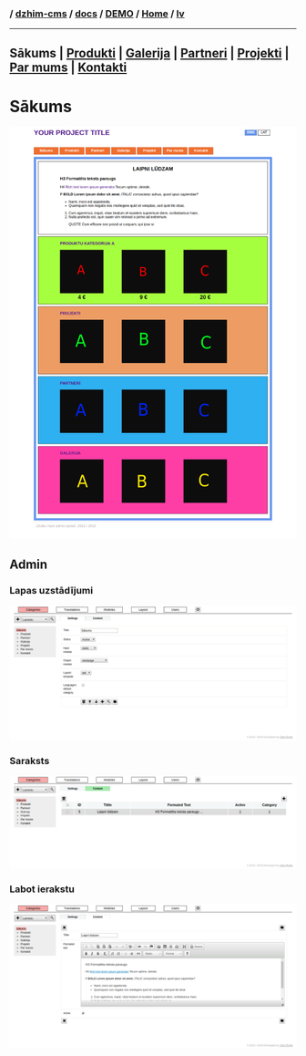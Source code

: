 ### / [dzhim-cms](./../../../../) / [docs](./../../../) / [DEMO](./../../) / [Home](./../) / [lv](./)

-----------------------------------------------------------------------------------

## Sākums | [Produkti](../../Products/lv) | [Galerija](../../Gallery/lv) | [Partneri](../../Partners/lv) | [Projekti](../../Projects/lv) | [Par mums](../../About-us/lv) | [Kontakti](../../Contacts/lv)

# Sākums
![image](public.png)

## Admin

### Lapas uzstādījumi
![image](settings.png)

### Saraksts
![image](list.png)

### Labot ierakstu
![image](one.png)
